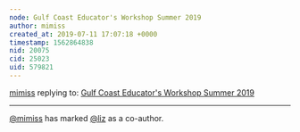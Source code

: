 ```yaml
---
node: Gulf Coast Educator's Workshop Summer 2019
author: mimiss
created_at: 2019-07-11 17:07:18 +0000
timestamp: 1562864838
nid: 20075
cid: 25023
uid: 579821
---
```




[mimiss](../profile/mimiss) replying to: [Gulf Coast Educator's Workshop Summer 2019](../notes/mimiss/07-11-2019/gulf-coast-educator-s-workshop-summer-2019)

----
 [@mimiss](/profile/mimiss) has marked [@liz](/profile/liz) as a co-author. 